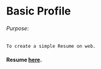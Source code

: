 # Basic Profile

###### Purpose:
    To create a simple Resume on web.

####  Resume [here](https://tsurya-brs.github.io/Basic-Profile/).
